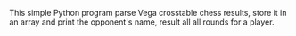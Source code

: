 This simple Python program parse Vega crosstable chess results, store it in an array and print the opponent's name, result all all rounds for a player.
